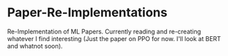 # Paper-Re-Implementations
Re-Implementation of ML Papers.
Currently reading and re-creating whatever I find interesting (Just the paper on PPO for now. I'll look at BERT and whatnot soon).
